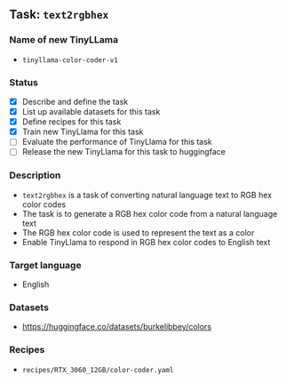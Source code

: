 ## Task: `text2rgbhex`

### Name of new TinyLLama

- `tinyllama-color-coder-v1`

### Status

- [x] Describe and define the task
- [x] List up available datasets for this task
- [x] Define recipes for this task
- [x] Train new TinyLlama for this task
- [ ] Evaluate the performance of TinyLlama for this task
- [ ] Release the new TinyLlama for this task to huggingface

### Description

- `text2rgbhex` is a task of converting natural language text to RGB hex color codes
- The task is to generate a RGB hex color code from a natural language text
- The RGB hex color code is used to represent the text as a color
- Enable TinyLlama to respond in RGB hex color codes to English text

### Target language

- English

### Datasets

- https://huggingface.co/datasets/burkelibbey/colors

### Recipes

- `recipes/RTX_3060_12GB/color-coder.yaml`
